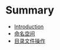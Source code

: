 # Summary

* [Introduction](README.md)
* [命名空间](ming-ming-kong-jian.md)
* [目录文件操作](mu-lu-wen-jian-cao-zuo.md)

